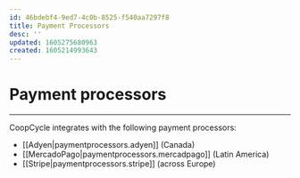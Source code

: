 ```yaml
---
id: 46bdebf4-9ed7-4c0b-8525-f540aa7297f8
title: Payment Processors
desc: ''
updated: 1605275680963
created: 1605214993643
---
```


# Payment processors
---

CoopCycle integrates with the following payment processors:

- [[Adyen|paymentprocessors.adyen]] (Canada)
- [[MercadoPago|paymentprocessors.mercadpago]] (Latin America)
- [[Stripe|paymentprocessors.stripe]] (across Europe)